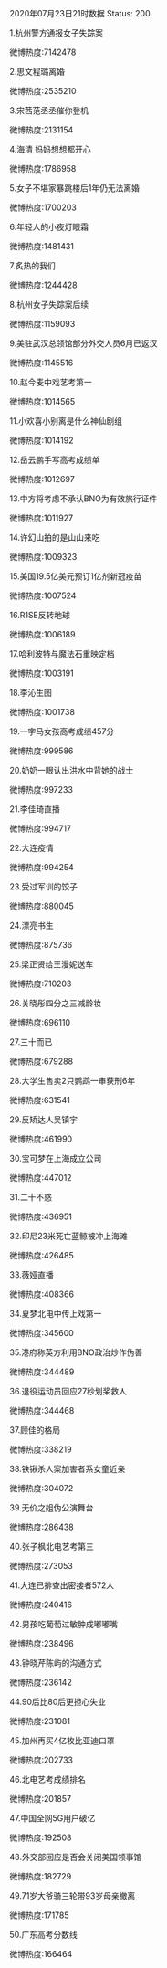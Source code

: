 2020年07月23日21时数据
Status: 200

1.杭州警方通报女子失踪案

微博热度:7142478

2.思文程璐离婚

微博热度:2535210

3.宋茜范丞丞催你登机

微博热度:2131154

4.海清 妈妈想想都开心

微博热度:1786958

5.女子不堪家暴跳楼后1年仍无法离婚

微博热度:1700203

6.年轻人的小夜灯眼霜

微博热度:1481431

7.炙热的我们

微博热度:1244428

8.杭州女子失踪案后续

微博热度:1159093

9.美驻武汉总领馆部分外交人员6月已返汉

微博热度:1145516

10.赵今麦中戏艺考第一

微博热度:1014565

11.小欢喜小别离是什么神仙剧组

微博热度:1014192

12.岳云鹏手写高考成绩单

微博热度:1012697

13.中方将考虑不承认BNO为有效旅行证件

微博热度:1011927

14.许幻山拍的是山山来吃

微博热度:1009323

15.美国19.5亿美元预订1亿剂新冠疫苗

微博热度:1007524

16.R1SE反转地球

微博热度:1006189

17.哈利波特与魔法石重映定档

微博热度:1003191

18.李沁生图

微博热度:1001738

19.一字马女孩高考成绩457分

微博热度:999586

20.奶奶一眼认出洪水中背她的战士

微博热度:997233

21.李佳琦直播

微博热度:994717

22.大连疫情

微博热度:994254

23.受过军训的饺子

微博热度:880045

24.漂亮书生

微博热度:875736

25.梁正贤给王漫妮送车

微博热度:710203

26.关晓彤四分之三减龄妆

微博热度:696110

27.三十而已

微博热度:679288

28.大学生售卖2只鹦鹉一审获刑6年

微博热度:631541

29.反矫达人吴镇宇

微博热度:461990

30.宝可梦在上海成立公司

微博热度:447012

31.二十不惑

微博热度:436951

32.印尼23米死亡蓝鲸被冲上海滩

微博热度:426485

33.薇娅直播

微博热度:408366

34.夏梦北电中传上戏第一

微博热度:345600

35.港府称英方利用BNO政治炒作伪善

微博热度:344489

36.退役运动员回应27秒划桨救人

微博热度:344468

37.顾佳的格局

微博热度:338219

38.铁锹杀人案加害者系女童近亲

微博热度:304072

39.无价之姐伪公演舞台

微博热度:286438

40.张子枫北电艺考第三

微博热度:273053

41.大连已排查出密接者572人

微博热度:240416

42.男孩吃葡萄过敏肿成嘟嘟嘴

微博热度:238496

43.钟晓芹陈屿的沟通方式

微博热度:236142

44.90后比80后更担心失业

微博热度:231081

45.加州再买4亿枚比亚迪口罩

微博热度:202733

46.北电艺考成绩排名

微博热度:201857

47.中国全网5G用户破亿

微博热度:192508

48.外交部回应是否会关闭美国领事馆

微博热度:182729

49.71岁大爷骑三轮带93岁母亲撤离

微博热度:171785

50.广东高考分数线

微博热度:166464

